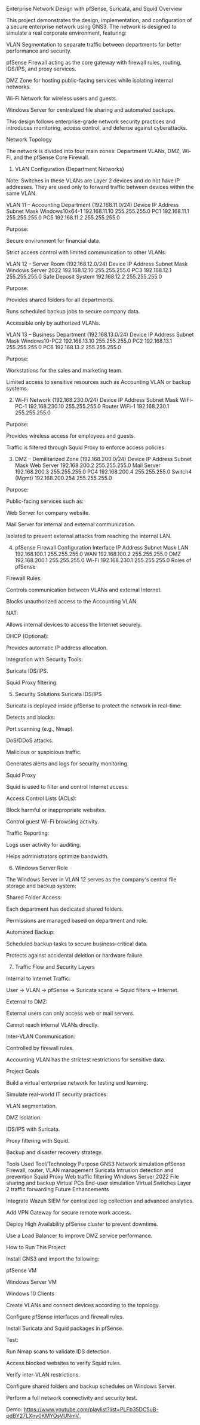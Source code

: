 Enterprise Network Design with pfSense, Suricata, and Squid
Overview

This project demonstrates the design, implementation, and configuration of a secure enterprise network using GNS3.
The network is designed to simulate a real corporate environment, featuring:

VLAN Segmentation to separate traffic between departments for better performance and security.

pfSense Firewall acting as the core gateway with firewall rules, routing, IDS/IPS, and proxy services.

DMZ Zone for hosting public-facing services while isolating internal networks.

Wi-Fi Network for wireless users and guests.

Windows Server for centralized file sharing and automated backups.

This design follows enterprise-grade network security practices and introduces monitoring, access control, and defense against cyberattacks.

Network Topology

The network is divided into four main zones: Department VLANs, DMZ, Wi-Fi, and the pfSense Core Firewall.

1. VLAN Configuration (Department Networks)

Note: Switches in these VLANs are Layer 2 devices and do not have IP addresses.
They are used only to forward traffic between devices within the same VLAN.

VLAN 11 – Accounting Department (192.168.11.0/24)
Device	IP Address	Subnet Mask
Windows10x64-1	192.168.11.10	255.255.255.0
PC1	192.168.11.1	255.255.255.0
PC5	192.168.11.2	255.255.255.0

Purpose:

Secure environment for financial data.

Strict access control with limited communication to other VLANs.

VLAN 12 – Server Room (192.168.12.0/24)
Device	IP Address	Subnet Mask
Windows Server 2022	192.168.12.10	255.255.255.0
PC3	192.168.12.1	255.255.255.0
Safe Deposit System	192.168.12.2	255.255.255.0

Purpose:

Provides shared folders for all departments.

Runs scheduled backup jobs to secure company data.

Accessible only by authorized VLANs.

VLAN 13 – Business Department (192.168.13.0/24)
Device	IP Address	Subnet Mask
Windows10-PC2	192.168.13.10	255.255.255.0
PC2	192.168.13.1	255.255.255.0
PC6	192.168.13.2	255.255.255.0

Purpose:

Workstations for the sales and marketing team.

Limited access to sensitive resources such as Accounting VLAN or backup systems.

2. Wi-Fi Network (192.168.230.0/24)
Device	IP Address	Subnet Mask
WiFi-PC-1	192.168.230.10	255.255.255.0
Router WiFi-1	192.168.230.1	255.255.255.0

Purpose:

Provides wireless access for employees and guests.

Traffic is filtered through Squid Proxy to enforce access policies.

3. DMZ – Demilitarized Zone (192.168.200.0/24)
Device	IP Address	Subnet Mask
Web Server	192.168.200.2	255.255.255.0
Mail Server	192.168.200.3	255.255.255.0
PC4	192.168.200.4	255.255.255.0
Switch4 (Mgmt)	192.168.200.254	255.255.255.0

Purpose:

Public-facing services such as:

Web Server for company website.

Mail Server for internal and external communication.

Isolated to prevent external attacks from reaching the internal LAN.

4. pfSense Firewall Configuration
Interface	IP Address	Subnet Mask
LAN	192.168.100.1	255.255.255.0
WAN	192.168.100.2	255.255.255.0
DMZ	192.168.200.1	255.255.255.0
Wi-Fi	192.168.230.1	255.255.255.0
Roles of pfSense

Firewall Rules:

Controls communication between VLANs and external Internet.

Blocks unauthorized access to the Accounting VLAN.

NAT:

Allows internal devices to access the Internet securely.

DHCP (Optional):

Provides automatic IP address allocation.

Integration with Security Tools:

Suricata IDS/IPS.

Squid Proxy filtering.

5. Security Solutions
Suricata IDS/IPS

Suricata is deployed inside pfSense to protect the network in real-time:

Detects and blocks:

Port scanning (e.g., Nmap).

DoS/DDoS attacks.

Malicious or suspicious traffic.

Generates alerts and logs for security monitoring.

Squid Proxy

Squid is used to filter and control Internet access:

Access Control Lists (ACLs):

Block harmful or inappropriate websites.

Control guest Wi-Fi browsing activity.

Traffic Reporting:

Logs user activity for auditing.

Helps administrators optimize bandwidth.

6. Windows Server Role

The Windows Server in VLAN 12 serves as the company's central file storage and backup system:

Shared Folder Access:

Each department has dedicated shared folders.

Permissions are managed based on department and role.

Automated Backup:

Scheduled backup tasks to secure business-critical data.

Protects against accidental deletion or hardware failure.

7. Traffic Flow and Security Layers

Internal to Internet Traffic:

User → VLAN → pfSense → Suricata scans → Squid filters → Internet.

External to DMZ:

External users can only access web or mail servers.

Cannot reach internal VLANs directly.

Inter-VLAN Communication:

Controlled by firewall rules.

Accounting VLAN has the strictest restrictions for sensitive data.

Project Goals

Build a virtual enterprise network for testing and learning.

Simulate real-world IT security practices:

VLAN segmentation.

DMZ isolation.

IDS/IPS with Suricata.

Proxy filtering with Squid.

Backup and disaster recovery strategy.

Tools Used
Tool/Technology	Purpose
GNS3	Network simulation
pfSense	Firewall, router, VLAN management
Suricata	Intrusion detection and prevention
Squid Proxy	Web traffic filtering
Windows Server 2022	File sharing and backup
Virtual PCs	End-user simulation
Virtual Switches	Layer 2 traffic forwarding
Future Enhancements

Integrate Wazuh SIEM for centralized log collection and advanced analytics.

Add VPN Gateway for secure remote work access.

Deploy High Availability pfSense cluster to prevent downtime.

Use a Load Balancer to improve DMZ service performance.

How to Run This Project

Install GNS3 and import the following:

pfSense VM

Windows Server VM

Windows 10 Clients

Create VLANs and connect devices according to the topology.

Configure pfSense interfaces and firewall rules.

Install Suricata and Squid packages in pfSense.

Test:

Run Nmap scans to validate IDS detection.

Access blocked websites to verify Squid rules.

Verify inter-VLAN restrictions.

Configure shared folders and backup schedules on Windows Server.

Perform a full network connectivity and security test.

Demo:
https://www.youtube.com/playlist?list=PLFb35DC5uB-pdBY27LXny0KMYQsVUNmV_
